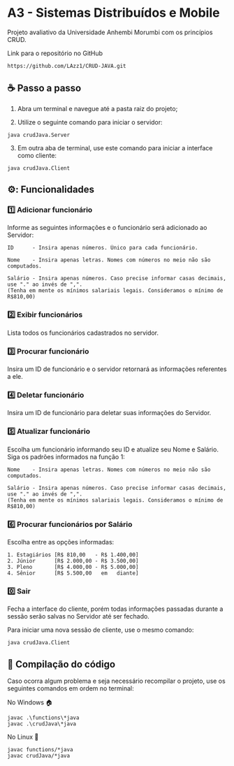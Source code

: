 # A3 - Sistemas Distribuídos e Mobile

Projeto avaliativo da Universidade Anhembi Morumbi com os princípios CRUD.

Link para o repositório no GitHub
```
https://github.com/LAzz1/CRUD-JAVA.git
```

## ☕ Passo a passo

1. Abra um terminal e navegue até a pasta raiz do projeto;

2. Utilize o seguinte comando para iniciar o servidor:
```
java crudJava.Server
```
3. Em outra aba de terminal, use este comando para iniciar a interface como cliente:
```
java crudJava.Client
```

## ⚙️: Funcionalidades

### 1️⃣ Adicionar funcionário
Informe as seguintes informações e o funcionário será adicionado ao Servidor:
```
ID      - Insira apenas números. Único para cada funcionário.

Nome    - Insira apenas letras. Nomes com números no meio não são computados.

Salário - Insira apenas números. Caso precise informar casas decimais, use "." ao invés de ",".
(Tenha em mente os mínimos salariais legais. Consideramos o mínimo de R$810,00)
```
### 2️⃣ Exibir funcionários

Lista todos os funcionários cadastrados no servidor.

### 3️⃣ Procurar funcionário

Insira um ID de funcionário e o servidor retornará as informações referentes a ele.

### 4️⃣ Deletar funcionário

Insira um ID de funcionário para deletar suas informações do Servidor.

### 5️⃣ Atualizar funcionário

Escolha um funcionário informando seu ID e atualize seu Nome e Salário.
Siga os padrões informados na função 1:
```
Nome    - Insira apenas letras. Nomes com números no meio não são computados.

Salário - Insira apenas números. Caso precise informar casas decimais, use "." ao invés de ",".
(Tenha em mente os mínimos salariais legais. Consideramos o mínimo de R$810,00)
```
### 6️⃣ Procurar funcionários por Salário

Escolha entre as opções informadas:
```
1. Estagiários [R$ 810,00   - R$ 1.400,00]
2. Júnior      [R$ 2.000,00 - R$ 3.500,00]
3. Pleno       [R$ 4.000,00 - R$ 5.000,00]
4. Sênior      [R$ 5.500,00   em   diante]
```

### 0️⃣ Sair

Fecha a interface do cliente, porém todas informações passadas durante a sessão serão salvas no Servidor até ser fechado.

Para iniciar uma nova sessão de cliente, use o mesmo comando:
```
java crudJava.Client
```

## 🔧 Compilação do código

Caso ocorra algum problema e seja necessário recompilar o projeto, use os seguintes comandos em ordem no terminal:

No Windows 🏠
```
javac .\functions\*java
javac .\crudJava\*java
```

No Linux 🐧
```
javac functions/*java
javac crudJava/*java
```
